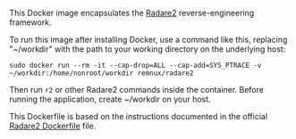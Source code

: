 This Docker image encapsulates the [Radare2][1] reverse-engineering framework.

To run this image after installing Docker, use a command like this, replacing "~/workdir" with the path to your working directory on the underlying host:

    sudo docker run --rm -it --cap-drop=ALL --cap-add=SYS_PTRACE -v ~/workdir:/home/nonroot/workdir remnux/radare2

Then run `r2` or other Radare2 commands inside the container. Before running the application, create ~/workdir on your host.

This Dockerfile is based on the instructions documented in the official [Radare2 Dockerfile][2] file.


  [1]: http://radare.org/
  [2]: https://github.com/radareorg/radare2/blob/master/Dockerfile
